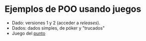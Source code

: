 <h1>Ejemplos de POO usando juegos</h1>

<ul>
<li>Dado: versiones 1 y 2 (acceder a <em>releases</em>).</li>
<li>Dados: dados simples, de póker y "trucados"</li>
<li>Juego del <a href="http://www.acanomas.com/Reglamentos-Juegos-de-Dados/042/Punto.htm">punto</a></li>
</ul>
